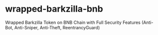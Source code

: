 # wrapped-barkzilla-bnb
Wrapped Barkzilla Token on BNB Chain with Full Security Features (Anti-Bot, Anti-Sniper, Anti-Theft, ReentrancyGuard)
